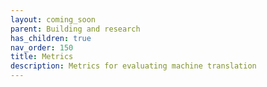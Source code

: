 ```yaml
---
layout: coming_soon
parent: Building and research
has_children: true
nav_order: 150
title: Metrics
description: Metrics for evaluating machine translation
---
```

